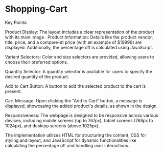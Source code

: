 # Shopping-Cart
Key Points:

Product Display: The layout includes a clear representation of the product with its main image .
Product Information: Details like the product vendor, title, price, and a compare-at price (with an example of $19999) are displayed. Additionally, the percentage off is calculated using JavaScript.

Variant Selectors: Color and size selectors are provided, allowing users to choose their preferred options.

Quantity Selector: A quantity selector is available for users to specify the desired quantity of the product.

Add to Cart Button: A button to add the selected product to the cart is present.

Cart Message: Upon clicking the "Add to Cart" button, a message is displayed, showcasing the added product's details, as shown in the design.

Responsiveness: The webpage is designed to be responsive across various devices, including mobile screens (up to 767px), tablet screens (768px to 1024px), and desktop screens (above 1025px).

The implementation utilizes HTML for structuring the content, CSS for styling and layout, and JavaScript for dynamic functionalities like calculating the percentage off and handling user interactions.